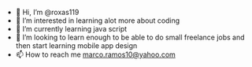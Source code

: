 - 👋 Hi, I’m @roxas119
- 👀 I’m interested in learning alot more about coding
- 🌱 I’m currently learning java script
- 💞️ I’m looking to learn enough to be able to do small freelance jobs and then start learning mobile app design
- 📫 How to reach me marco.ramos10@yahoo.com

<!---
roxas119/roxas119 is a ✨ special ✨ repository because its `README.md` (this file) appears on your GitHub profile.
You can click the Preview link to take a look at your changes.
--->
